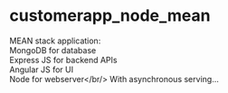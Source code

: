 # customerapp_node_mean<br/>

MEAN stack application: <br/>
MongoDB for database <br/>
Express JS for backend APIs<br/>
Angular JS for UI<br/>
Node for webserver</br/>
With asynchronous serving...<br/>
